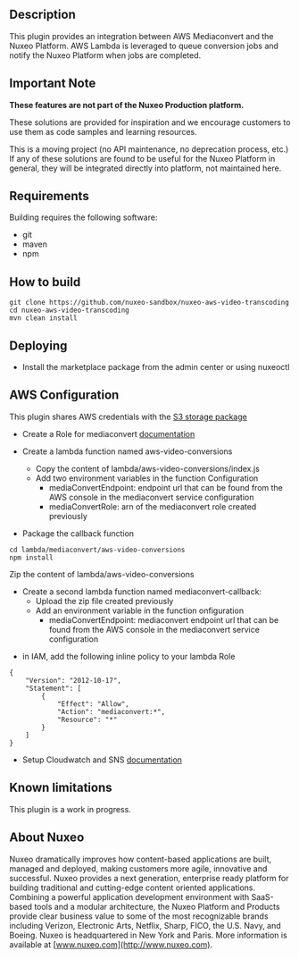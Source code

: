## Description
This plugin provides an integration between AWS Mediaconvert and the Nuxeo Platform. AWS Lambda is leveraged to queue conversion jobs and notify the Nuxeo Platform when jobs are completed.

## Important Note

**These features are not part of the Nuxeo Production platform.**

These solutions are provided for inspiration and we encourage customers to use them as code samples and learning resources.

This is a moving project (no API maintenance, no deprecation process, etc.) If any of these solutions are found to be useful for the Nuxeo Platform in general, they will be integrated directly into platform, not maintained here.

## Requirements
Building requires the following software:
- git
- maven
- npm

## How to build
```
git clone https://github.com/nuxeo-sandbox/nuxeo-aws-video-transcoding
cd nuxeo-aws-video-transcoding
mvn clean install
```

## Deploying
* Install the marketplace package from the admin center or using nuxeoctl

## AWS Configuration
This plugin shares AWS credentials with the [S3 storage package](https://connect.nuxeo.com/nuxeo/site/marketplace/package/amazon-s3-online-storage)

* Create a Role for mediaconvert [documentation](http://docs.aws.amazon.com/mediaconvert/latest/ug/iam-role.html)

* Create a lambda function named aws-video-conversions
  * Copy the content of lambda/aws-video-conversions/index.js
  * Add two environment variables in the function Configuration
    * mediaConvertEndpoint: endpoint url that can be found from the AWS console in the mediaconvert service configuration
    * mediaConvertRole: arn of the mediaconvert role created previously


* Package the callback function
```
cd lambda/mediaconvert/aws-video-conversions
npm install
```
  Zip the content of lambda/aws-video-conversions


* Create a second lambda function named mediaconvert-callback:
  * Upload the zip file created previously
  * Add an environment variable in the function onfiguration
    * mediaConvertEndpoint: mediaconvert endpoint url that can be found from the AWS console in the mediaconvert service configuration


- in IAM, add the following inline policy to your lambda Role
```
{
    "Version": "2012-10-17",
    "Statement": [
        {
            "Effect": "Allow",
            "Action": "mediaconvert:*",
            "Resource": "*"
        }
    ]
}
```
- Setup Cloudwatch and SNS [documentation](http://docs.aws.amazon.com/mediaconvert/latest/ug/mediaconvert_sns_tutorial.html)

## Known limitations
This plugin is a work in progress.

## About Nuxeo
Nuxeo dramatically improves how content-based applications are built, managed and deployed, making customers more agile, innovative and successful. Nuxeo provides a next generation, enterprise ready platform for building traditional and cutting-edge content oriented applications. Combining a powerful application development environment with SaaS-based tools and a modular architecture, the Nuxeo Platform and Products provide clear business value to some of the most recognizable brands including Verizon, Electronic Arts, Netflix, Sharp, FICO, the U.S. Navy, and Boeing. Nuxeo is headquartered in New York and Paris. More information is available at [www.nuxeo.com](http://www.nuxeo.com).
